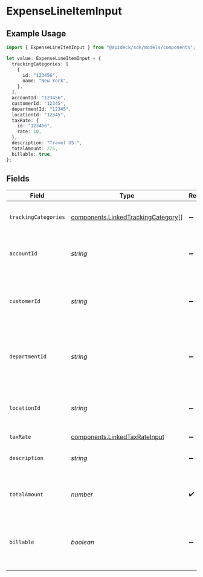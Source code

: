 # ExpenseLineItemInput

## Example Usage

```typescript
import { ExpenseLineItemInput } from "@apideck/sdk/models/components";

let value: ExpenseLineItemInput = {
  trackingCategories: [
    {
      id: "123456",
      name: "New York",
    },
  ],
  accountId: "123456",
  customerId: "12345",
  departmentId: "12345",
  locationId: "12345",
  taxRate: {
    id: "123456",
    rate: 10,
  },
  description: "Travel US.",
  totalAmount: 275,
  billable: true,
};
```

## Fields

| Field                                                                                    | Type                                                                                     | Required                                                                                 | Description                                                                              | Example                                                                                  |
| ---------------------------------------------------------------------------------------- | ---------------------------------------------------------------------------------------- | ---------------------------------------------------------------------------------------- | ---------------------------------------------------------------------------------------- | ---------------------------------------------------------------------------------------- |
| `trackingCategories`                                                                     | [components.LinkedTrackingCategory](../../models/components/linkedtrackingcategory.md)[] | :heavy_minus_sign:                                                                       | A list of linked tracking categories.                                                    |                                                                                          |
| `accountId`                                                                              | *string*                                                                                 | :heavy_minus_sign:                                                                       | The unique identifier for the ledger account.                                            | 123456                                                                                   |
| `customerId`                                                                             | *string*                                                                                 | :heavy_minus_sign:                                                                       | The ID of the customer this expense item is linked to.                                   | 12345                                                                                    |
| `departmentId`                                                                           | *string*                                                                                 | :heavy_minus_sign:                                                                       | The ID of the department this expense item is linked to.                                 | 12345                                                                                    |
| `locationId`                                                                             | *string*                                                                                 | :heavy_minus_sign:                                                                       | The ID of the location this expense item is linked to.                                   | 12345                                                                                    |
| `taxRate`                                                                                | [components.LinkedTaxRateInput](../../models/components/linkedtaxrateinput.md)           | :heavy_minus_sign:                                                                       | N/A                                                                                      |                                                                                          |
| `description`                                                                            | *string*                                                                                 | :heavy_minus_sign:                                                                       | The expense line item description                                                        | Travel US.                                                                               |
| `totalAmount`                                                                            | *number*                                                                                 | :heavy_check_mark:                                                                       | The total amount of the expense line item.                                               | 275                                                                                      |
| `billable`                                                                               | *boolean*                                                                                | :heavy_minus_sign:                                                                       | Boolean that indicates if the line item is billable or not.                              | true                                                                                     |